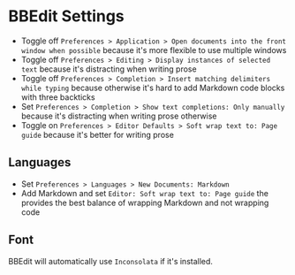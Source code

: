 # BBEdit Settings

- Toggle off `Preferences > Application > Open documents into the front window when possible` because it's more flexible to use multiple windows
- Toggle off `Preferences > Editing > Display instances of selected text` because it's distracting when writing prose
- Toggle off `Preferences > Completion > Insert matching delimiters while typing` because otherwise it's hard to add Markdown code blocks with three backticks
- Set `Preferences > Completion > Show text completions: Only manually` because it's distracting when writing prose otherwise
- Toggle on `Preferences > Editor Defaults > Soft wrap text to: Page guide` because it's better for writing prose

## Languages

- Set `Preferences > Languages > New Documents: Markdown`
- Add Markdown and set `Editor: Soft wrap text to: Page guide` the provides the best balance of wrapping Markdown and not wrapping code

## Font

BBEdit will automatically use `Inconsolata` if it's installed.
